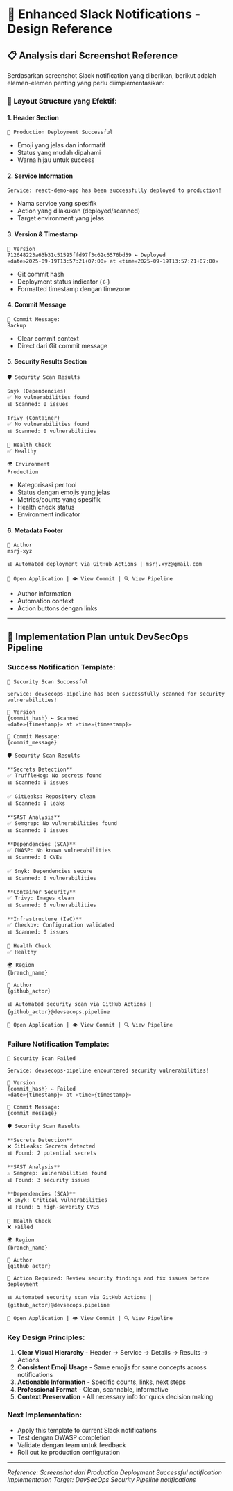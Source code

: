 # 🔔 Enhanced Slack Notifications - Design Reference

## 📋 **Analysis dari Screenshot Reference**

Berdasarkan screenshot Slack notification yang diberikan, berikut adalah elemen-elemen penting yang perlu diimplementasikan:

### **🎯 Layout Structure yang Efektif:**

#### **1. Header Section**
```
🎉 Production Deployment Successful
```
- Emoji yang jelas dan informatif
- Status yang mudah dipahami
- Warna hijau untuk success

#### **2. Service Information** 
```
Service: react-demo-app has been successfully deployed to production!
```
- Nama service yang spesifik
- Action yang dilakukan (deployed/scanned)
- Target environment yang jelas

#### **3. Version & Timestamp**
```
🔖 Version
712648223a63b31c51595ffd97f3c62c6576bd59 ← Deployed
«date»2025-09-19T13:57:21+07:00» at «time»2025-09-19T13:57:21+07:00»
```
- Git commit hash
- Deployment status indicator (←)
- Formatted timestamp dengan timezone

#### **4. Commit Message**
```
📝 Commit Message:
Backup
```
- Clear commit context
- Direct dari Git commit message

#### **5. Security Results Section**
```
🛡️ Security Scan Results

Snyk (Dependencies)
✅ No vulnerabilities found
📊 Scanned: 0 issues

Trivy (Container)  
✅ No vulnerabilities found
📊 Scanned: 0 vulnerabilities

🎯 Health Check
✅ Healthy

🌍 Environment
Production
```
- Kategorisasi per tool
- Status dengan emojis yang jelas
- Metrics/counts yang spesifik
- Health check status
- Environment indicator

#### **6. Metadata Footer**
```
👤 Author
msrj-xyz

📊 Automated deployment via GitHub Actions | msrj.xyz@gmail.com

🔗 Open Application | 👁️ View Commit | 🔍 View Pipeline
```
- Author information
- Automation context
- Action buttons dengan links

---

## 🔧 **Implementation Plan untuk DevSecOps Pipeline**

### **Success Notification Template:**
```
🎉 Security Scan Successful

Service: devsecops-pipeline has been successfully scanned for security vulnerabilities!

🔖 Version
{commit_hash} ← Scanned
«date»{timestamp}» at «time»{timestamp}»

📝 Commit Message:
{commit_message}

🛡️ Security Scan Results

**Secrets Detection**
✅ TruffleHog: No secrets found
📊 Scanned: 0 issues

✅ GitLeaks: Repository clean  
📊 Scanned: 0 leaks

**SAST Analysis**
✅ Semgrep: No vulnerabilities found
📊 Scanned: 0 issues

**Dependencies (SCA)**  
✅ OWASP: No known vulnerabilities
📊 Scanned: 0 CVEs

✅ Snyk: Dependencies secure
📊 Scanned: 0 vulnerabilities

**Container Security**
✅ Trivy: Images clean
📊 Scanned: 0 vulnerabilities

**Infrastructure (IaC)**
✅ Checkov: Configuration validated  
📊 Scanned: 0 issues

🎯 Health Check
✅ Healthy

🌍 Region
{branch_name}

👤 Author
{github_actor}

📊 Automated security scan via GitHub Actions | {github_actor}@devsecops.pipeline

🔗 Open Application | 👁️ View Commit | 🔍 View Pipeline
```

### **Failure Notification Template:**
```
🚨 Security Scan Failed

Service: devsecops-pipeline encountered security vulnerabilities!

🔖 Version  
{commit_hash} ← Failed
«date»{timestamp}» at «time»{timestamp}»

📝 Commit Message:
{commit_message}

🛡️ Security Scan Results

**Secrets Detection**
❌ GitLeaks: Secrets detected
📊 Found: 2 potential secrets

**SAST Analysis**
⚠️ Semgrep: Vulnerabilities found
📊 Found: 3 security issues

**Dependencies (SCA)**
❌ Snyk: Critical vulnerabilities  
📊 Found: 5 high-severity CVEs

🎯 Health Check
❌ Failed

🌍 Region
{branch_name}

👤 Author
{github_actor}

🔧 Action Required: Review security findings and fix issues before deployment

📊 Automated security scan via GitHub Actions | {github_actor}@devsecops.pipeline

🔗 Open Application | 👁️ View Commit | 🔍 View Pipeline
```

### **Key Design Principles:**
1. **Clear Visual Hierarchy** - Header → Service → Details → Results → Actions
2. **Consistent Emoji Usage** - Same emojis for same concepts across notifications  
3. **Actionable Information** - Specific counts, links, next steps
4. **Professional Format** - Clean, scannable, informative
5. **Context Preservation** - All necessary info for quick decision making

### **Next Implementation:**
- Apply this template to current Slack notifications
- Test dengan OWASP completion
- Validate dengan team untuk feedback
- Roll out ke production configuration

---

*Reference: Screenshot dari Production Deployment Successful notification*  
*Implementation Target: DevSecOps Security Pipeline notifications*